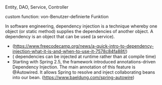 Entity, DAO, Service, Controller

custom function: von-Benutzer-definierte Funktion

In software engineering, dependency injection is a technique whereby one object (or static method) supplies the dependencies of another object. A dependency is an object that can be used (a service).

- (https://www.freecodecamp.org/news/a-quick-intro-to-dependency-injection-what-it-is-and-when-to-use-it-7578c84fa88f/)
- ( dependencies can be injected at runtime rather than at compile time)
- Starting with Spring 2.5, the framework introduced annotations-driven Dependency Injection. The main annotation of this feature is @Autowired. It allows Spring to resolve and inject collaborating beans into our bean. (https://www.baeldung.com/spring-autowire)